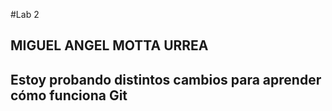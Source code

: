 #Lab 2
## MIGUEL ANGEL MOTTA URREA
## Estoy probando distintos cambios para aprender cómo funciona **Git**

